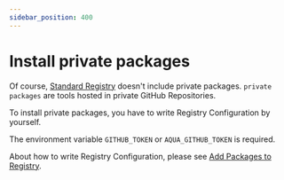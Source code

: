 ```yaml
---
sidebar_position: 400
---
```


# Install private packages

Of course, [Standard Registry](https://github.com/clivm/aqua-registry) doesn't include private packages.
`private packages` are tools hosted in private GitHub Repositories.

To install private packages, you have to write Registry Configuration by yourself.

The environment variable `GITHUB_TOKEN` or `AQUA_GITHUB_TOKEN` is required.

About how to write Registry Configuration, please see [Add Packages to Registry](add-registry).
